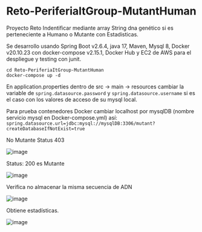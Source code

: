 # Reto-PeriferiaItGroup-MutantHuman

Proyecto Reto Indentificar mediante array String dna genético si es perteneciente a Humano o Mutante con Estadisticas.

Se desarrollo usando Spring Boot v2.6.4, java 17, Maven, Mysql 8, Docker v20.10.23 con docker-compose v2.15.1, Docker Hub y EC2 de AWS para el despliegue y testing con junit.
```
cd Reto-PeriferiaItGroup-MutantHuman
docker-compose up -d
```

En application.properties dentro de src -> main -> resources cambiar la variable de ```spring.datasource.password``` y ```spring.datasource.username``` si es el caso con los valores de acceso de su mysql local.

Para prueba contenedores Docker cambiar localhost por mysqlDB (nombre servicio mysql en Docker-compose.yml) así: ```spring.datasource.url=jdbc:mysql://mysqlDB:3306/mutant?createDatabaseIfNotExist=true```

No Mutante Status 403

![image](https://github.com/AlejandroHack1/Reto-PeriferiaItGroup-MutantHuman/assets/17314013/a3e4dc3a-f469-4b37-b9bb-79a5bc6ca8cc)

Status: 200 es Mutante

![image](https://github.com/AlejandroHack1/Reto-PeriferiaItGroup-MutantHuman/assets/17314013/d04567fe-d30a-4ef5-a674-0fa8ea515a69)


Verifica no almacenar la misma secuencia de ADN

![image](https://github.com/AlejandroHack1/Reto-PeriferiaItGroup-MutantHuman/assets/17314013/4f35be2a-ab05-4520-9a1c-ed2be5b513b3)

Obtiene estadísticas.

![image](https://github.com/AlejandroHack1/Reto-PeriferiaItGroup-MutantHuman/assets/17314013/d7ab2b5c-aa2b-4ea0-ab06-81c893e4a798)

